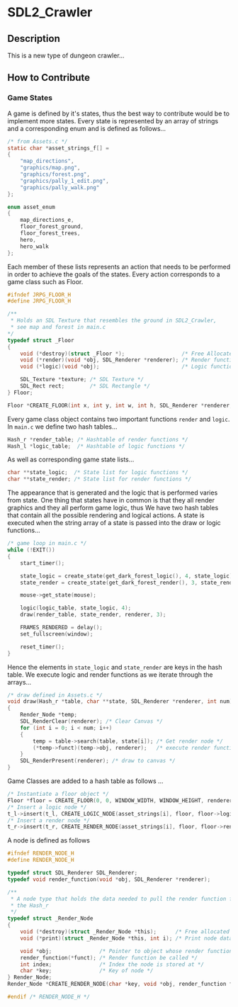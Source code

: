 # SDL2_Crawler
## Description
This is a new type of dungeon crawler...
## How to Contribute
### Game States
A game is defined by it's states, thus the best way to contribute would be to implement more states.
Every state is represented by an array of strings and a corresponding enum and is defined as follows...
```c
/* from Assets.c */
static char *asset_strings_f[] =
{
    "map_directions",
    "graphics/map.png",
    "graphics/forest.png",
    "graphics/pally_1_edit.png",
    "graphics/pally_walk.png"
};

enum asset_enum
{
    map_directions_e,
    floor_forest_ground,
    floor_forest_trees,
    hero,
    hero_walk
};

```
Each member of these lists represents an action that needs to be performed in order to achieve the goals of the states. Every action corresponds to a game class such as Floor.

```c
#ifndef JRPG_FLOOR_H
#define JRPG_FLOOR_H

/**
 * Holds an SDL Texture that resembles the ground in SDL2_Crawler,
 * see map and forest in main.c
*/
typedef struct _Floor
{
    void (*destroy)(struct _Floor *);                  /* Free Allocated Memory */
    void (*render)(void *obj, SDL_Renderer *renderer); /* Render function */
    void (*logic)(void *obj);                          /* Logic function */

    SDL_Texture *texture; /* SDL Texture */
    SDL_Rect rect;        /* SDL Rectangle */
} Floor;

Floor *CREATE_FLOOR(int x, int y, int w, int h, SDL_Renderer *renderer, const char *path);
```
Every game class object contains two important functions `render` and `logic`. In `main.c` we define two hash tables...
```c
Hash_r *render_table; /* Hashtable of render functions */
Hash_l *logic_table;  /* Hashtable of logic functions */
```
As well as corresponding game state lists...
```c
char **state_logic;  /* State list for logic functions */
char **state_render; /* State list for render functions */
```
The appearance that is generated and the logic that is performed varies from state. One thing that states have in common is that they all render graphics and they all perform game logic, thus We have two hash tables that contain all the possible rendering and logical actions.  A state is executed when the string array of a state is passed into the draw or logic functions...
```c
/* game loop in main.c */
while (!EXIT())
{
    start_timer();

    state_logic = create_state(get_dark_forest_logic(), 4, state_logic);
    state_render = create_state(get_dark_forest_render(), 3, state_render);

    mouse->get_state(mouse);

    logic(logic_table, state_logic, 4);
    draw(render_table, state_render, renderer, 3);

    FRAMES_RENDERED = delay();
    set_fullscreen(window);

    reset_timer();
}
```
Hence the elements in `state_logic` and `state_render` are keys in the hash table. We execute logic and render functions as we iterate through the arrays...
```c
/* draw defined in Assets.c */
void draw(Hash_r *table, char **state, SDL_Renderer *renderer, int num)
{
    Render_Node *temp;
    SDL_RenderClear(renderer); /* Clear Canvas */
    for (int i = 0; i < num; i++)
    {
        temp = table->search(table, state[i]); /* Get render node */
        (*temp->funct)(temp->obj, renderer);   /* execute render function */
    }
    SDL_RenderPresent(renderer); /* draw to canvas */
}
```
Game Classes are added to a hash table as follows ...
```c
/* Instantiate a floor object */
Floor *floor = CREATE_FLOOR(0, 0, WINDOW_WIDTH, WINDOW_HEIGHT, renderer, asset_strings[i]);
/* Insert a logic node */
t_l->insert(t_l, CREATE_LOGIC_NODE(asset_strings[i], floor, floor->logic));
/* Insert a render node */
t_r->insert(t_r, CREATE_RENDER_NODE(asset_strings[i], floor, floor->render));
```
A node is defined as follows
```c
#ifndef RENDER_NODE_H
#define RENDER_NODE_H

typedef struct SDL_Renderer SDL_Renderer;
typedef void render_function(void *obj, SDL_Renderer *renderer);

/**
 * A node type that holds the data needed to pull the render function from
 * the Hash_r
 */
typedef struct _Render_Node
{
    void (*destroy)(struct _Render_Node *this);      /* Free allocated memory */
    void (*print)(struct _Render_Node *this, int i); /* Print node data */

    void *obj;               /* Pointer to object whose render function will be called */
    render_function(*funct); /* Render function be called */
    int index;               /* Index the node is stored at */
    char *key;               /* Key of node */
} Render_Node;
Render_Node *CREATE_RENDER_NODE(char *key, void *obj, render_function funct);

#endif /* RENDER_NODE_H */
```
